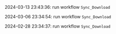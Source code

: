 2024-03-13 23:43:36: run workflow `Sync_Download` 

2024-03-06 23:34:54: run workflow `Sync_Download` 

2024-02-28 23:34:37: run workflow `Sync_Download` 


